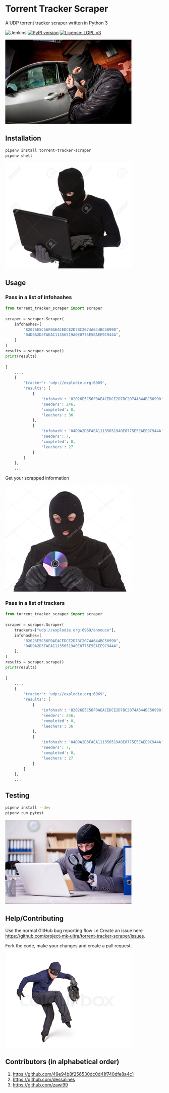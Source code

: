 # Torrent Tracker Scraper

A UDP torrent tracker scraper written in Python 3

![Jenkins](https://jenkins.psr42.online/job/torrent-tracker-scraper/badge/icon?)
[![PyPI version](https://badge.fury.io/py/torrent-tracker-scraper.svg)](https://badge.fury.io/py/torrent-tracker-scraper)
[![License: LGPL v3](https://img.shields.io/badge/License-LGPL%20v3-blue.svg)](https://www.gnu.org/licenses/lgpl-3.0)

<img src="docs/imgs/car-thief.jpg" width="400">

## Installation

```bash
pipenv install torrent-tracker-scraper
pipenv shell
```

<img src="docs/imgs/thief-downloading-python-package.jpg" width="400">

## Usage

### Pass in a list of infohashes

```python
from torrent_tracker_scraper import scraper

scraper = scraper.Scraper(
    infohashes=[
        "82026E5C56F0AEACEDCE2D7BC2074A644BC50990",
        "04D9A2D3FAEA111356519A0E0775E5EAEE9C944A",
    ]
)
results = scraper.scrape()
print(results)

[
    ...,
    {
        'tracker': 'udp://explodie.org:6969',
        'results': [
            {
                'infohash': '82026E5C56F0AEACEDCE2D7BC2074A644BC50990',
                'seeders': 246,
                'completed': 0,
                'leechers': 36
            },
            {
                'infohash': '04D9A2D3FAEA111356519A0E0775E5EAEE9C944A',
                'seeders': 7,
                'completed': 0,
                'leechers': 27
            }
        ]
    },
    ...
```

Get your scrapped information

<img src="docs/imgs/thief-with-an-early.2000s-limp-bizkit-cd.jpg" width="400">

### Pass in a list of trackers

```python
from torrent_tracker_scraper import scraper

scraper = scraper.Scraper(
    trackers=["udp://explodie.org:6969/annouce"],
    infohashes=[
        "82026E5C56F0AEACEDCE2D7BC2074A644BC50990",
        "04D9A2D3FAEA111356519A0E0775E5EAEE9C944A",
    ],
)
results = scraper.scrape()
print(results)

[
    ...,
    {
        'tracker': 'udp://explodie.org:6969',
        'results': [
            {
                'infohash': '82026E5C56F0AEACEDCE2D7BC2074A644BC50990',
                'seeders': 246,
                'completed': 0,
                'leechers': 36
            },
            {
                'infohash': '04D9A2D3FAEA111356519A0E0775E5EAEE9C944A',
                'seeders': 7,
                'completed': 0,
                'leechers': 27
            }
        ]
    },
    ...
```

## Testing

```bash
pipenv install --dev
pipenv run pytest
```

<img src="docs/imgs/thief-reviewing-unit-test-reports.jpg" width="400">

## Help/Contributing

Use the normal GitHub bug reporting flow i.e Create an issue here
<https://github.com/project-mk-ultra/torrent-tracker-scraper/issues>.

Fork the code, make your changes and create a pull request.

<img src="docs/imgs/thief-tiptoe.jpg" width="400">

## Contributors (in alphabetical order)

1. <https://github.com/49e94b8f256530dc0d41f740dfe8a4c1>
2. <https://github.com/dessalines>
3. <https://github.com/zawi99>
